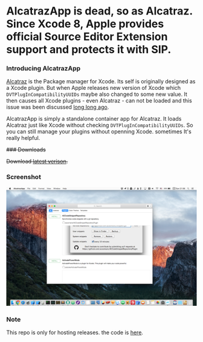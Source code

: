 # AlcatrazApp is dead, so as Alcatraz. Since Xcode 8, Apple provides official Source Editor Extension support and protects it with SIP. 

### Introducing AlcatrazApp

[Alcatraz](http://alcatraz.io) is the Package manager for Xcode. Its self is originally designed as a Xcode plugin. But when Apple releases new version of Xcode which `DVTPlugInCompatibilityUUIDs` maybe also changed to some new value. It then causes all Xcode plugins - even Alcatraz - can not be loaded and this issue was been discussed [long long ago](https://github.com/alcatraz/Alcatraz/issues/73).

AlcatrazApp is simply a standalone container app for Alcatraz. It loads Alcatraz just like Xcode without checking `DVTPlugInCompatibilityUUIDs`. So you can still manage your plugins without openning Xcode. sometimes It's really helpful.

~~### Downloads~~

~~Download [latest verison](https://github.com/hewigovens/AlcatrazApp/releases/tag/1.0).~~

### Screenshot

![AlcatrazApp](doc/screenshot.png)

### Note

This repo is only for hosting releases. the code is [here](https://github.com/hewigovens/Alcatraz/tree/standalone-app).
